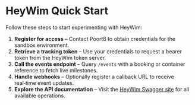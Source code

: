

# HeyWim Quick Start

Follow these steps to start experimenting with HeyWim:

1. **Register for access** – Contact Poort8 to obtain credentials for the sandbox environment.
2. **Retrieve a tracking token** – Use your credentials to request a bearer token from the HeyWim token server.
3. **Call the events endpoint** – Query `/events` with a booking or container reference to fetch live milestones.
4. **Handle webhooks** – Optionally register a callback URL to receive real‑time event updates.
5. **Explore the API documentation** – Visit the [HeyWim Swagger site](https://poort8.github.io/Poort8.HeyWim.Swagger/) for all available operations.
